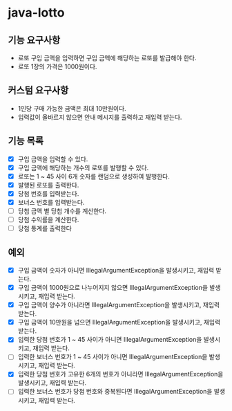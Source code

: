 # java-lotto

## 기능 요구사항
- 로또 구입 금액을 입력하면 구입 금액에 해당하는 로또를 발급해야 한다.
- 로또 1장의 가격은 1000원이다.

## 커스텀 요구사항
- 1인당 구매 가능한 금액은 최대 10만원이다.
- 입력값이 올바르지 않으면 안내 메시지를 출력하고 재입력 받는다.

## 기능 목록
- [x] 구입 금액을 입력할 수 있다.
- [x] 구입 금액에 해당하는 개수의 로또를 발행할 수 있다.
- [x] 로또는 1 ~ 45 사이 6개 숫자를 랜덤으로 생성하여 발행한다.
- [x] 발행된 로또를 출력한다.
- [x] 당첨 번호를 입력받는다.
- [x] 보너스 번호를 입력받는다.
- [ ] 당첨 금액 별 당첨 개수를 계산한다.
- [ ] 당첨 수익률을 계산한다.
- [ ] 당첨 통계를 출력한다

## 예외
- [x] 구입 금액이 숫자가 아니면 IllegalArgumentException을 발생시키고, 재입력 받는다.
- [x] 구입 금액이 1000원으로 나누어지지 않으면 IllegalArgumentException을 발생시키고, 재입력 받는다.
- [x] 구입 금액이 양수가 아니라면 IllegalArgumentException을 발생시키고, 재입력 받는다.
- [x] 구입 금액이 10만원을 넘으면 IllegalArgumentException을 발생시키고, 재입력 받는다.
- [x] 입력한 당첨 번호가 1 ~ 45 사이가 아니면 IllegalArgumentException을 발생시키고, 재입력 받는다.
- [ ] 입력한 보너스 번호가 1 ~ 45 사이가 아니면 IllegalArgumentException을 발생시키고, 재입력 받는다.
- [x] 입력한 당첨 번호가 고유한 6개의 번호가 아니라면 IllegalArgumentException을 발생시키고, 재입력 받는다.
- [ ] 입력한 보너스 번호가 당첨 번호와 중복된다면 IllegalArgumentException을 발생시키고, 재입력 받는다.